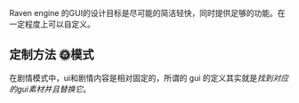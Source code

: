 Raven engine 的GUI的设计目标是尽可能的简洁轻快，同时提供足够的功能。在一定程度上可以自定义。
## 定制方法 🌞模式
在剧情模式中，ui和剧情内容是相对固定的，所谓的 gui 的定义其实就是*找到对应的gui素材并且替换它*。
